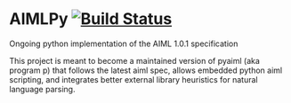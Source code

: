 AIMLPy [![Build Status](https://travis-ci.org/muraj/AIMLPy.png?branch=master)](https://travis-ci.org/muraj/AIMLPy)
======

Ongoing python implementation of the AIML 1.0.1 specification

This project is meant to become a maintained version of pyaiml (aka program p)
that follows the latest aiml spec, allows embedded python aiml scripting, and
integrates better external library heuristics for natural language parsing.
